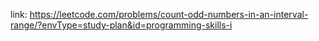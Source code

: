 link: https://leetcode.com/problems/count-odd-numbers-in-an-interval-range/?envType=study-plan&id=programming-skills-i
